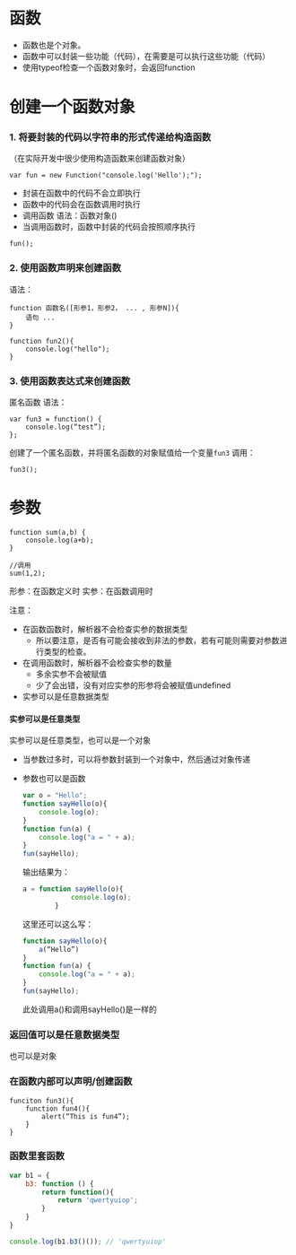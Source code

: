 ﻿# 函数
 - 函数也是个对象。
 - 函数中可以封装一些功能（代码），在需要是可以执行这些功能（代码）
 - 使用typeof检查一个函数对象时，会返回function

# 创建一个函数对象
### 1. 将要封装的代码以字符串的形式传递给构造函数
（在实际开发中很少使用构造函数来创建函数对象）
```
var fun = new Function("console.log('Hello');");
```
- 封装在函数中的代码不会立即执行
- 函数中的代码会在函数调用时执行
- 调用函数 语法：函数对象()
- 当调用函数时，函数中封装的代码会按照顺序执行
```
fun();
```
### 2. 使用函数声明来创建函数
语法：
```
function 函数名([形参1，形参2， ... , 形参N]){
	语句 ...
}
```
```
function fun2(){
	console.log("hello");
}
```
### 3. 使用函数表达式来创建函数
匿名函数
语法： 
```
var fun3 = function() {
	console.log(“test”);
};
```
创建了一个匿名函数，并将匿名函数的对象赋值给一个变量`fun3`
调用：
```
fun3();
```

# 参数
```
function sum(a,b) {
	console.log(a+b);
}

//调用
sum(1,2);
```
形参：在函数定义时
实参：在函数调用时

注意：
 - 在函数函数时，解析器不会检查实参的数据类型
 	- 所以要注意，是否有可能会接收到非法的参数，若有可能则需要对参数进行类型的检查。
 - 在调用函数时，解析器不会检查实参的数量
 	- 多余实参不会被赋值
 	- 少了会出错，没有对应实参的形参将会被赋值undefined
 - 实参可以是任意数据类型

#### 实参可以是任意类型
实参可以是任意类型，也可以是一个对象
 - 当参数过多时，可以将参数封装到一个对象中，然后通过对象传递
 - 参数也可以是函数

 	```javascript
 	var o = "Hello";
 	function sayHello(o){
 		console.log(o);
 	}
 	function fun(a) {
 		console.log("a = " + a);
 	}
 	fun(sayHello);
 	```
 	输出结果为：
 	```javascript
 	a = function sayHello(o){
 				console.log(o);
 			}
 	```
 	这里还可以这么写：
 	```javascript
 	function sayHello(o){
 		a(“Hello”)
 	}
 	function fun(a) {
 		console.log("a = " + a);
 	}
 	fun(sayHello);
 	```
 	此处调用a()和调用sayHello()是一样的

### 返回值可以是任意数据类型
也可以是对象

### 在函数内部可以声明/创建函数
```
funciton fun3(){
	function fun4(){
		alert(“This is fun4”);
	}
}
```



### 函数里套函数

```js
var b1 = {
    b3: function () {
        return function(){
            return 'qwertyuiop';
        }
    }
}

console.log(b1.b3()()); // 'qwertyuiop'
```

